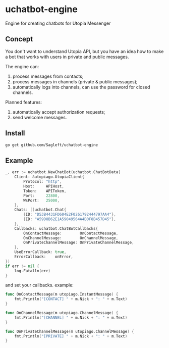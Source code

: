 # uchatbot-engine
Engine for creating chatbots for Utopia Messenger

## Concept

You don't want to understand Utopia API, but you have an idea how to make a bot that works with users in private and public messages.

The engine can:

1. process messages from contacts;
2. process messages in channels (private & public messages);
3. automatically logs into channels, can use the password for closed channels.

Planned features:
1. automatically accept authorization requests;
2. send welcome messages.

## Install

```bash
go get github.com/Sagleft/uchatbot-engine
```

## Example

```go
_, err := uchatbot.NewChatBot(uchatbot.ChatBotData{
    Client: &utopiago.UtopiaClient{
        Protocol: "http",
        Host:     APIHost,
        Token:    APIToken,
        Port:     22800,
        WsPort:   25000,
    },
    Chats: []uchatbot.Chat{
        {ID: "D53B4431FD604E2F0261792444797AA4"},
        {ID: "A59D8B62E1A59049564A4B0F8B457D45"},
    },
    Callbacks: uchatbot.ChatBotCallbacks{
        OnContactMessage:        OnContactMessage,
        OnChannelMessage:        OnChannelMessage,
        OnPrivateChannelMessage: OnPrivateChannelMessage,
    },
    UseErrorCallback: true,
    ErrorCallback:    onError,
})
if err != nil {
    log.Fatalln(err)
}
```

and set your callbacks. example:

```go
func OnContactMessage(m utopiago.InstantMessage) {
	fmt.Println("[CONTACT] " + m.Nick + ": " + m.Text)
}

func OnChannelMessage(m utopiago.ChannelMessage) {
	fmt.Println("[CHANNEL] " + m.Nick + ": " + m.Text)
}

func OnPrivateChannelMessage(m utopiago.ChannelMessage) {
	fmt.Println("[PRIVATE] " + m.Nick + ": " + m.Text)
}
```

